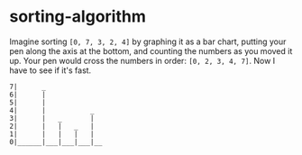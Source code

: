 # sorting-algorithm

Imagine sorting `[0, 7, 3, 2, 4]` by graphing it as a bar chart, putting your pen along the axis at the bottom, and counting the numbers as you moved it up. Your pen would cross the numbers in order: `[0, 2, 3, 4, 7]`. Now I have to see if it's fast.

```
7|      _
6|      |
5|      |
4|      |           _
3|      |   _       |
2|      |   |   _   |
1|      |   |   |   |
0|______|___|___|___|__
```
